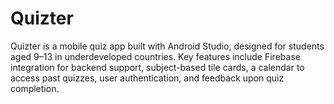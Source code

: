 # Quizter
Quizter is a mobile quiz app built with Android Studio, designed for students aged 9–13 in underdeveloped countries. Key features include Firebase integration for backend support, subject-based tile cards, a calendar to access past quizzes, user authentication, and feedback upon quiz completion.
